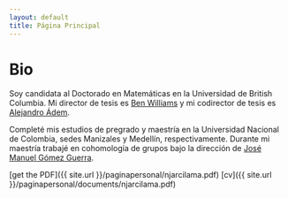 ```yaml
---
layout: default
title: Página Principal
---
```


# Bio

Soy candidata al Doctorado en Matemáticas en la Universidad de British Columbia.
Mi director de tesis es [Ben Williams](http://www.math.ubc.ca/~tbjw/) y
mi codirector de tesis es [Alejandro Ádem](http://www.math.ubc.ca/~adem/).

Completé mis estudios de pregrado y maestría en la Universidad Nacional de Colombia,
sedes Manizales y Medellín, respectivamente. Durante mi maestría trabajé en
cohomología de grupos bajo la dirección de [José Manuel Gómez Guerra](https://sites.google.com/a/unal.edu.co/jmgomez0/home?authuser=0).

[get the PDF]({{ site.url }}/paginapersonal/njarcilama.pdf)
[cv]({{ site.url }}/paginapersonal/documents/njarcilama.pdf)
